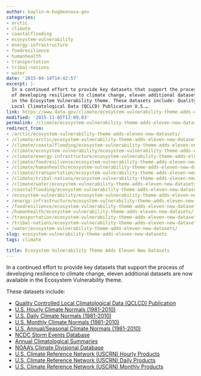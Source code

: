 ```yaml
---
author: kaylin-m-bugbeenasa-gov
categories:
- arctic
- climate
- coastalflooding
- ecosystem-vulnerability
- energy-infrastructure
- foodresilience
- humanhealth
- transportation
- tribal-nations
- water
date: '2015-04-14T14:42:57'
excerpt: |-
  In a continued effort to provide key datasets that support the process
  of developing resilience to climate change, eleven additional datasets are now available
  in the Ecosystem Vulnerability theme. These datasets include: Quality Controlled
  Local Climatological Data (QCLCD) Publication U.S.…
link: https://www.data.gov/climate/ecosystem-vulnerability-theme-adds-eleven-new-datasets/
modified: '2015-11-05T12:09:03'
permalink: /climate/ecosystem-vulnerability-theme-adds-eleven-new-datasets/
redirect_from:
- /arctic/ecosystem-vulnerability-theme-adds-eleven-new-datasets/
- /climate/arctic/ecosystem-vulnerability-theme-adds-eleven-new-datasets/
- /climate/coastalflooding/ecosystem-vulnerability-theme-adds-eleven-new-datasets/
- /climate/ecosystem-vulnerability/ecosystem-vulnerability-theme-adds-eleven-new-datasets/
- /climate/energy-infrastructure/ecosystem-vulnerability-theme-adds-eleven-new-datasets/
- /climate/foodresilience/ecosystem-vulnerability-theme-adds-eleven-new-datasets/
- /climate/humanhealth/ecosystem-vulnerability-theme-adds-eleven-new-datasets/
- /climate/transportation/ecosystem-vulnerability-theme-adds-eleven-new-datasets/
- /climate/tribal-nations/ecosystem-vulnerability-theme-adds-eleven-new-datasets/
- /climate/water/ecosystem-vulnerability-theme-adds-eleven-new-datasets/
- /coastalflooding/ecosystem-vulnerability-theme-adds-eleven-new-datasets/
- /ecosystem-vulnerability/ecosystem-vulnerability-theme-adds-eleven-new-datasets/
- /energy-infrastructure/ecosystem-vulnerability-theme-adds-eleven-new-datasets/
- /foodresilience/ecosystem-vulnerability-theme-adds-eleven-new-datasets/
- /humanhealth/ecosystem-vulnerability-theme-adds-eleven-new-datasets/
- /transportation/ecosystem-vulnerability-theme-adds-eleven-new-datasets/
- /tribal-nations/ecosystem-vulnerability-theme-adds-eleven-new-datasets/
- /water/ecosystem-vulnerability-theme-adds-eleven-new-datasets/
slug: ecosystem-vulnerability-theme-adds-eleven-new-datasets
tags: climate

title: Ecosystem Vulnerability Theme Adds Eleven New Datasets
---
```


In a continued effort to provide key datasets that support the process of developing resilience to climate change, eleven additional datasets are now available in the Ecosystem Vulnerability theme.

These datasets include:

* [Quality Controlled Local Climatological Data (QCLCD) Publication](http://catalog.data.gov/dataset/quality-controlled-local-climatological-data-qclcd-publication)
* [U.S. Hourly Climate Normals (1981-2010)](http://catalog.data.gov/dataset/u-s-hourly-climate-normals-1981-2010)
* [U.S. Daily Climate Normals (1981-2010)](http://catalog.data.gov/dataset/u-s-daily-climate-normals-1981-2010)
* [U.S. Monthly Climate Normals (1981-2010)](http://catalog.data.gov/dataset/u-s-monthly-climate-normals-1981-2010)
* [U.S. Annual/Seasonal Climate Normals (1981-2010)](http://catalog.data.gov/dataset/u-s-annual-seasonal-climate-normals-1981-2010)
* [NCDC Storm Events Database](http://catalog.data.gov/dataset/ncdc-storm-events-database)
* [Annual Climatological Summaries](http://catalog.data.gov/dataset/annual-climatological-summaries)
* [NOAA’s Climate Divisional Database](http://catalog.data.gov/dataset/noaas-climate-divisional-database)
* [U.S. Climate Reference Network (USCRN) Hourly Products](http://catalog.data.gov/dataset/u-s-climate-reference-network-uscrn-hourly-products)
* [U.S. Climate Reference Network (USCRN) Daily Products](http://catalog.data.gov/dataset/u-s-climate-reference-network-uscrn-daily-products)
* [U.S. Climate Reference Network (USCRN) Monthly Products](http://catalog.data.gov/dataset/u-s-climate-reference-network-uscrn-monthly-products)
